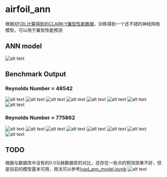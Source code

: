 # airfoil_ann
根据[XFOIL计算得到的CLARK-Y翼型性能数据](https://github.com/jiangk-cn/airfoil_performance)，训练得到一个还不错的神经网络模型，可以用于翼型性能预测


## ANN model
![alt text](output/netron-cnn8.png)

## Benchmark Output
### Reynolds Number = 48542
![alt text](output/MaxAbsScaler_model_re_48542_mach_0.00.svg)
![alt text](output/MaxAbsScaler_model_re_48542_mach_0.10.svg)
![alt text](output/MaxAbsScaler_model_re_48542_mach_0.20.svg)
![alt text](output/MaxAbsScaler_model_re_48542_mach_0.30.svg)
![alt text](output/MaxAbsScaler_model_re_48542_mach_0.40.svg)
![alt text](output/MaxAbsScaler_model_re_48542_mach_0.50.svg)
![alt text](output/MaxAbsScaler_model_re_48542_mach_0.60.svg)
![alt text](output/MaxAbsScaler_model_re_48542_mach_0.70.svg)

### Reynolds Number = 775862
![alt text](output/MaxAbsScaler_model_re_775862_mach_0.00.svg)
![alt text](output/MaxAbsScaler_model_re_775862_mach_0.10.svg)
![alt text](output/MaxAbsScaler_model_re_775862_mach_0.20.svg)
![alt text](output/MaxAbsScaler_model_re_775862_mach_0.30.svg)
![alt text](output/MaxAbsScaler_model_re_775862_mach_0.40.svg)
![alt text](output/MaxAbsScaler_model_re_775862_mach_0.50.svg)
![alt text](output/MaxAbsScaler_model_re_775862_mach_0.60.svg)
![alt text](output/MaxAbsScaler_model_re_775862_mach_0.70.svg)

## TODO
根据与数据库中没有的0.0马赫数据库的对比，还存在一些点的预测效果不好，但是目前的模型基本可用，用法可以参考[load_ann_model.ipynb](load_ann_model.ipynb)
![alt text](benchmark/benchmark_model_re_50000_mach_0.00.svg)